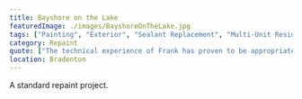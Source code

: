 ```yaml
---
title: Bayshore on the Lake
featuredImage: ./images/BayshoreOnTheLake.jpg
tags: ["Painting", "Exterior", "Sealant Replacement", "Multi-Unit Residential"]
category: Repaint
quote: ["The technical experience of Frank has proven to be appropriate for our needs and has been economically advantageous for our project. I also want to commend the “Can-do” attitude of your Foreman and his painters. In summary, your organization service has been very professional, on schedule, and you have reacted admirable with flexibility to the short-term changes in schedule to meet our needs. We feel that you have always kept the best interest of our Association and the project as a priority objective.", "Hans Klampschinski - Board President - Bayshore on the Lake"]
location: Bradenton
---
```

A standard repaint project.
